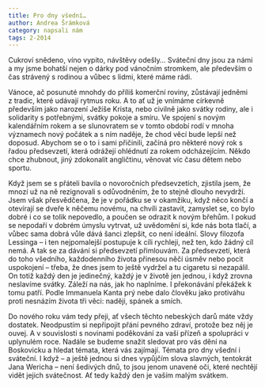 ```yaml
---
title: Pro dny všední…
author: Andrea Šrámková
category: napsali nám
tags: 2-2014
---
```


Cukroví snědeno, víno vypito, návštěvy odešly… Sváteční dny jsou za námi a my jsme bohatší nejen o dárky pod vánočním stromkem, ale především o čas strávený s rodinou a vůbec s lidmi, které máme rádi.

Vánoce, ač posunuté mnohdy do příliš komerční roviny, zůstávají jedněmi z tradic, které udávají rytmus roku. A to ať už je vnímáme církevně především jako narození Ježíše Krista, nebo civilně jako svátky rodiny, ale i solidarity s potřebnými, svátky pokoje a smíru. Ve spojení s novým kalendářním rokem a se slunovratem se v tomto období rodí v mnoha významech nový počátek a s ním naděje, že chod věcí bude lepší než doposud. Abychom se o to i sami přičinili, začíná pro některé nový rok s řadou předsevzetí, která odrážejí ohlédnutí za rokem odcházejícím. Někdo chce zhubnout, jiný zdokonalit angličtinu, věnovat víc času dětem nebo sportu.

Když jsem se s přáteli bavila o novoročních předsevzetích, zjistila jsem, že mnozí už na ně rezignovali s odůvodněním, že to stejně dlouho nevydrží. Jsem však přesvědčena, že je v pořádku se v okamžiku, když něco končí a otevírají se dveře k něčemu novému, na chvíli zastavit, zamyslet se, co bylo dobré i co se tolik nepovedlo, a poučen se odrazit k novým břehům. I pokud se nepodaří v dobrém úmyslu vytrvat, už uvědomění si, kde nás bota tlačí, a vůbec sama dobrá vůle dává šanci zlepšit, co není ideální. Slovy filozofa Lessinga – i ten nejpomalejší postupuje k cíli rychleji, než ten, kdo žádný cíl nemá.
A tak se za dávání si předsevzetí přimlouvám. Za předsevzetí, která do toho všedního, každodenního života přinesou něčí úsměv nebo pocit uspokojení – třeba, že dnes jsem to ještě vydržel a tu cigaretu si nezapálil. On totiž každý den je jedinečný, každý je v životě jen jednou, i když zrovna neslavíme svátky. Záleží na nás, jak ho naplníme. I překonávání překážek k tomu patří. Podle Immanuela Kanta prý nebe dalo člověku jako protiváhu proti nesnázím života tři věci: naději, spánek a smích.

Do nového roku vám tedy přeji, ať všech těchto nebeských darů máte vždy dostatek. Neodpustím si nepřipojit přání pevného zdraví, protože bez něj je ouvej. A v souvislosti s novinami poděkování za vaši přízeň a spolupráci v uplynulém roce. Nadále se budeme snažit sledovat pro vás dění na Boskovicku a hledat témata, která vás zajímají. Témata pro dny všední i sváteční. I když – a ještě jednou si dnes vypůjčím slova slavných, tentokrát Jana Wericha – není šedivých dnů, to jsou jenom unavené oči, které nechtějí vidět jejich svátečnost. Ať tedy každý den je vaším malým svátkem.
